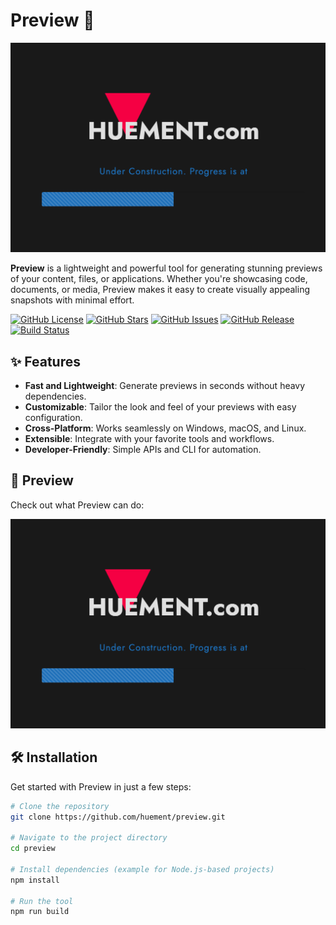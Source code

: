 # Preview 🚀

![Preview Screenshot](./preview.png)

**Preview** is a lightweight and powerful tool for generating stunning previews of your content, files, or applications. Whether you're showcasing code, documents, or media, Preview makes it easy to create visually appealing snapshots with minimal effort.

[![GitHub License](https://img.shields.io/github/license/huement/preview?color=blue)](https://github.com/huement/preview/blob/main/LICENSE)
[![GitHub Stars](https://img.shields.io/github/stars/huement/preview?color=yellow)](https://github.com/huement/preview/stargazers)
[![GitHub Issues](https://img.shields.io/github/issues/huement/preview?color=red)](https://github.com/huement/preview/issues)
[![GitHub Release](https://img.shields.io/github/v/release/huement/preview?color=green)](https://github.com/huement/preview/releases)
[![Build Status](https://img.shields.io/github/workflow/status/huement/preview/CI?label=build)](https://github.com/huement/preview/actions)

## ✨ Features

- **Fast and Lightweight**: Generate previews in seconds without heavy dependencies.
- **Customizable**: Tailor the look and feel of your previews with easy configuration.
- **Cross-Platform**: Works seamlessly on Windows, macOS, and Linux.
- **Extensible**: Integrate with your favorite tools and workflows.
- **Developer-Friendly**: Simple APIs and CLI for automation.

## 📸 Preview

Check out what Preview can do:

![Preview Example](./preview.png)

## 🛠️ Installation

Get started with Preview in just a few steps:

```bash
# Clone the repository
git clone https://github.com/huement/preview.git

# Navigate to the project directory
cd preview

# Install dependencies (example for Node.js-based projects)
npm install

# Run the tool
npm run build
